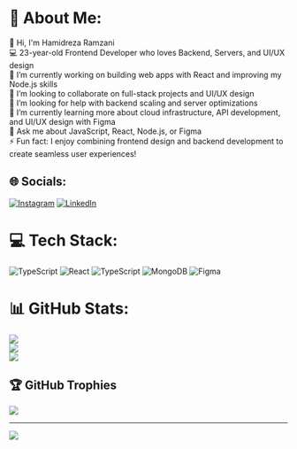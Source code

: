 # 💫 About Me:
👋 Hi, I'm Hamidreza Ramzani<br>💻 23-year-old Frontend Developer who loves Backend, Servers, and UI/UX design<br>🔭 I’m currently working on building web apps with React and improving my Node.js skills<br>👯 I’m looking to collaborate on full-stack projects and UI/UX design<br>🤝 I’m looking for help with backend scaling and server optimizations<br>🌱 I’m currently learning more about cloud infrastructure, API development, and UI/UX design with Figma<br>💬 Ask me about JavaScript, React, Node.js, or Figma<br>⚡ Fun fact: I enjoy combining frontend design and backend development to create seamless user experiences!


## 🌐 Socials:
[![Instagram](https://img.shields.io/badge/Instagram-%23E4405F.svg?logo=Instagram&logoColor=white)](https://instagram.com/hamidrezaramzani) [![LinkedIn](https://img.shields.io/badge/LinkedIn-%230077B5.svg?logo=linkedin&logoColor=white)](https://linkedin.com/in/hamidrezaramzani) 

# 💻 Tech Stack:
![TypeScript](https://img.shields.io/badge/typescript-%23007ACC.svg?style=for-the-badge&logo=typescript&logoColor=white) ![React](https://img.shields.io/badge/react-%2320232a.svg?style=for-the-badge&logo=react&logoColor=%2361DAFB) ![TypeScript](https://img.shields.io/badge/typescript-%23007ACC.svg?style=for-the-badge&logo=typescript&logoColor=white) ![MongoDB](https://img.shields.io/badge/MongoDB-%234ea94b.svg?style=for-the-badge&logo=mongodb&logoColor=white) ![Figma](https://img.shields.io/badge/figma-%23F24E1E.svg?style=for-the-badge&logo=figma&logoColor=white)
# 📊 GitHub Stats:
![](https://github-readme-stats.vercel.app/api?username=hamidrezaramzani&theme=transparent&hide_border=false&include_all_commits=true&count_private=true)<br/>
![](https://github-readme-streak-stats.herokuapp.com/?user=hamidrezaramzani&theme=transparent&hide_border=false)<br/>
![](https://github-readme-stats.vercel.app/api/top-langs/?username=hamidrezaramzani&theme=transparent&hide_border=false&include_all_commits=true&count_private=true&layout=compact)

## 🏆 GitHub Trophies
![](https://github-profile-trophy.vercel.app/?username=hamidrezaramzani&theme=transparent&no-frame=false&no-bg=true&margin-w=4)

---
[![](https://visitcount.itsvg.in/api?id=hamidrezaramzani&icon=6&color=11)](https://visitcount.itsvg.in)

<!-- Proudly created with GPRM ( https://gprm.itsvg.in ) -->
